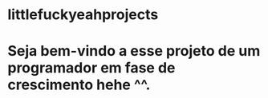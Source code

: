 # littlefuckyeahprojects
# Seja bem-vindo a esse projeto de um programador em fase de crescimento hehe ^^.

